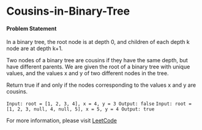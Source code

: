 # Cousins-in-Binary-Tree

#### Problem Statement

In a binary tree, the root node is at depth 0, and children of each depth k node are at depth k+1.

Two nodes of a binary tree are cousins if they have the same depth, but have different parents.
We are given the root of a binary tree with unique values, and the values x and y of two different nodes in the tree.

Return true if and only if the nodes corresponding to the values x and y are cousins.

`Input: root = [1, 2, 3, 4], x = 4, y = 3 Output: false`
`Input: root = [1, 2, 3, null, 4, null, 5], x = 5, y = 4 Output: true`

For more information, please visit [LeetCode](https://leetcode.com/problems/cousins-in-binary-tree/)
